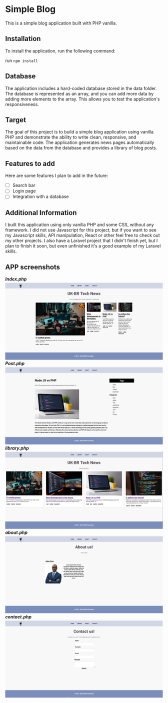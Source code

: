 # Simple Blog

This is a simple blog application built with PHP vanilla.  

## Installation
To install the application, run the following command:  

run `npm install`

## Database
The application includes a hard-coded database stored in the data folder. The database is represented as an array, and you can add more data by adding more elements to the array. This allows you to test the application's responsiveness.

## Target
The goal of this project is to build a simple blog application using vanilla PHP and demonstrate the ability to write clean, responsive, and maintainable code. The application generates news pages automatically based on the data from the database and provides a library of blog posts.

## Features to add
Here are some features I plan to add in the future:
- [ ] Search bar
- [ ] Login page
- [ ] Integration with a database

## Additional Information
I built this application using only vanilla PHP and some CSS, without any framework. I did not use Javascript for this project, but if you want to see my Javascript skills, API manipulation, React or other feel free to check out my other projects.
I also have a Laravel project that I didn't finish yet, but I plan to finish it soon, but even unfinished it's a good example of my Laravel skills.

## APP screenshots
_**Index.php**_
![index.php](./README_images/index.php.PNG)
_**Post.php**_
![post.php](./README_images/post.php.PNG)
_**library.php**_
![library.php](./README_images/library.php.PNG)
_**about.php**_
![about.php](./README_images/about.php.PNG)
_**contact.php**_
![contact.php](./README_images/contact.php.PNG)
